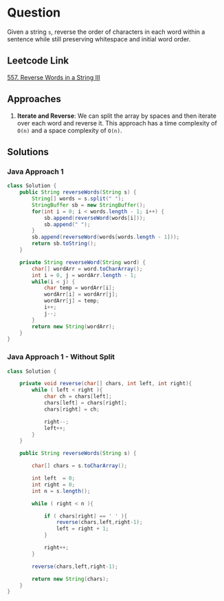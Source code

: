 # Question

Given a string `s`, reverse the order of characters in each word within a sentence while still preserving whitespace and initial word order.

## Leetcode Link

[557. Reverse Words in a String III](https://leetcode.com/problems/reverse-words-in-a-string-iii/)

## Approaches

1. **Iterate and Reverse**: We can split the array by spaces and then iterate over each word and reverse it. This approach has a time complexity of `O(n)` and a space complexity of `O(n)`.

## Solutions

### Java Approach 1

```java
class Solution {
    public String reverseWords(String s) {
        String[] words = s.split(" ");
        StringBuffer sb = new StringBuffer();
        for(int i = 0; i < words.length - 1; i++) {
            sb.append(reverseWord(words[i]));
            sb.append(" ");
        }
        sb.append(reverseWord(words[words.length - 1]));
        return sb.toString();
    }

    private String reverseWord(String word) {
        char[] wordArr = word.toCharArray();
        int i = 0, j = wordArr.length - 1;
        while(i < j) {
            char temp = wordArr[i];
            wordArr[i] = wordArr[j];
            wordArr[j] = temp;
            i++;
            j--;
        }
        return new String(wordArr);
    }
}
```

### Java Approach 1 - Without Split

```java
class Solution {

    private void reverse(char[] chars, int left, int right){
        while ( left < right ){
            char ch = chars[left];
            chars[left] = chars[right];
            chars[right] = ch;

            right--;
            left++;
        }
    }

    public String reverseWords(String s) {

        char[] chars = s.toCharArray();

        int left  = 0;
        int right = 0;
        int n = s.length();

        while ( right < n ){

            if ( chars[right] == ' ' ){
                reverse(chars,left,right-1);
                left = right + 1;
            }

            right++;
        }

        reverse(chars,left,right-1);

        return new String(chars);
    }
}
```
